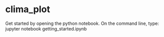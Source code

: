 # clima_plot

Get started by opening the python notebook. On the command line, type:
  jupyter notebook getting_started.ipynb
